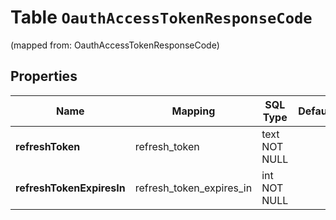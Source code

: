
# Table `OauthAccessTokenResponseCode`
(mapped from: OauthAccessTokenResponseCode)

## Properties
Name | Mapping | SQL Type | Default | Type | Description | Notes
---- | ------- | -------- | ------- | ---- | ----------- | -----
**refreshToken** | refresh_token | text NOT NULL |  | **kotlin.String** |  | 
**refreshTokenExpiresIn** | refresh_token_expires_in | int NOT NULL |  | **kotlin.Int** |  | 




